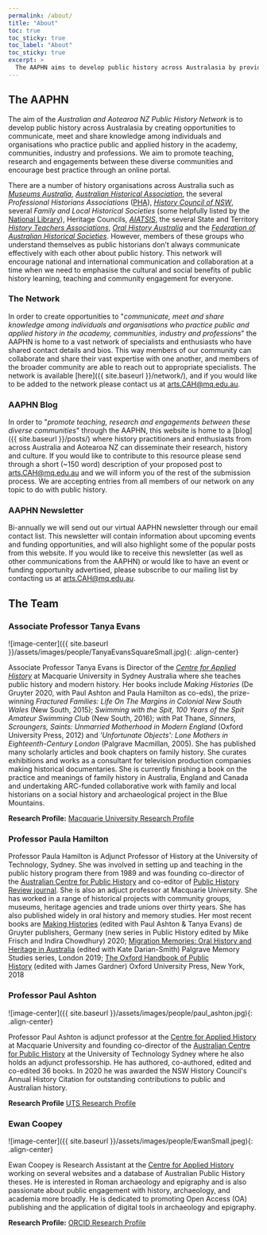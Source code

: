 ```yaml
---
permalink: /about/
title: "About"
toc: true
toc_sticky: true
toc_label: "About"
toc_sticky: true
excerpt: >
  The AAPHN aims to develop public history across Australasia by providing a means of networking, communication and knowledge sharing for individuals and organisations who practice public and applied history.
---
```

## The AAPHN
The aim of the *Australian and Aotearoa NZ Public History Network* is to develop public history across Australasia by creating opportunities to communicate, meet and share knowledge among individuals and organisations who practice public and applied history in the academy, communities, industry and professions. We aim to promote teaching, research and engagements between these diverse communities and encourage best practice through an online portal.

There are a number of history organisations across Australia such as *[Museums Australia](https://www.amaga.org.au/)*, *[Australian Historical Association](https://www.theaha.org.au/)*, the several *Professional Historians Associations* ([PHA](https://www.historians.org.au/)), *[History Council of NSW](https://historycouncilnsw.org.au/)*, several *Family and Local Historical Societies* (some helpfully listed by the [National Library](https://www.nla.gov.au/research-guides/family-history/family-history-societies)), Heritage Councils, *[AIATSIS](https://aiatsis.gov.au/)*, the several State and Territory *[History Teachers Associations](http://www.historyteacher.org.au/)*, *[Oral History Australia](https://oralhistoryaustralia.org.au/)* and the *[Federation of Australian Historical Societies](https://www.history.org.au/)*. However, members of these groups who understand themselves as public historians don’t always communicate effectively with each other about public history. This network will encourage national and international communication and collaboration at a time when we need to emphasise the cultural and social benefits of public history learning, teaching and community engagement for everyone.

### The Network

In order to create opportunities to "*communicate, meet and share knowledge among individuals and organisations who practice public and applied history in the academy, communities, industry and professions*" the AAPHN is home to a vast network of specialists and enthusiasts who have shared contact details and bios. This way members of our community can collaborate and share their vast expertise with one another, and members of the broader community are able to reach out to appropriate specialists. The network is available [here]({{ site.baseurl }}/network/), and if you would like to be added to the network please contact us at <arts.CAH@mq.edu.au>.

### AAPHN Blog

In order to "*promote teaching, research and engagements between these diverse communities*" through the AAPHN, this website is home to a [blog]({{ site.baseurl }}/posts/) where history practitioners and enthusiasts from across Australia and Aotearoa NZ can disseminate their research, history and culture. If you would like to contribute to this resource please send through a short (~150 word) description of your proposed post to <arts.CAH@mq.edu.au> and we will inform you of the rest of the submission process. We are accepting entries from all members of our network on any topic to do with public history.

### AAPHN Newsletter

Bi-annually we will send out our virtual AAPHN newsletter through our email contact list. This newsletter will contain information about upcoming events and funding opportunities, and will also highlight some of the popular posts from this website. If you would like to receive this newsletter (as well as other communications from the AAPHN) or would like to have an event or funding opportunity advertised, please subscribe to our mailing list by contacting us at <arts.CAH@mq.edu.au>.

## The Team
### Associate Professor Tanya Evans

![image-center]({{ site.baseurl }}/assets/images/people/TanyaEvansSquareSmall.jpg){: .align-center}

Associate Professor Tanya Evans is Director of the *[Centre for Applied History](https://www.mq.edu.au/research/research-centres-groups-and-facilities/resilient-societies/centres/centre-for-applied-history)* at Macquarie University in Sydney Australia where she teaches public history and modern history. Her books include *Making Histories* (De Gruyter 2020, with Paul Ashton and Paula Hamilton as co-eds), the prize-winning *Fractured Families: Life On The Margins in Colonial New South Wales* (New South, 2015); *Swimming with the Spit, 100 Years of the Spit Amateur Swimming Club* (New South, 2016); with Pat Thane, *Sinners, Scroungers, Saints: Unmarried Motherhood in Modern England* (Oxford University Press, 2012) and *'Unfortunate Objects': Lone Mothers in Eighteenth-Century London* (Palgrave Macmillan, 2005). She has published many scholarly articles and book chapters on family history. She curates exhibitions and works as a consultant for television production companies making historical documentaries. She is currently finishing a book on the practice and meanings of family history in Australia, England and Canada and undertaking ARC-funded collaborative work with family and local historians on a social history and archaeological project in the Blue Mountains.

**Research Profile:** [Macquarie University Research Profile](https://researchers.mq.edu.au/en/persons/tanya-evans)

### Professor Paula Hamilton
Professor Paula Hamilton is Adjunct Professor of History at the University of Technology, Sydney. She was involved in setting up and teaching in the public history program there from 1989 and was founding co-director of the [Australian Centre for Public History](https://www.uts.edu.au/research-and-teaching/our-research/australian-centre-public-history) and co-editor of [Public History Review journal](https://epress.lib.uts.edu.au/journals/index.php/phrj). She is also an adjuct professor at Macquarie University. She has worked in a range of historical projects with community groups, museums, heritage agencies and trade unions over thirty years. She has also published widely in oral history and memory studies. Her most recent books are [Making Histories](https://www.degruyter.com/document/doi/10.1515/9783110636352/html) (edited with Paul Ashton & Tanya Evans) de Gruyter publishers, Germany (new series in Public History edited by Mike Frisch and Indira Chowdhury) 2020; [Migration Memories: Oral History and Heritage in Australia](https://www.palgrave.com/gp/book/9783030177508) (edited with Kate Darian-Smith) Palgrave Memory Studies series, London 2019; [The Oxford Handbook of Public History](https://www.oxfordhandbooks.com/view/10.1093/oxfordhb/9780199766024.001.0001/oxfordhb-9780199766024) (edited with James Gardner) Oxford University Press, New York, 2018

### Professor Paul Ashton

![image-center]({{ site.baseurl }}/assets/images/people/paul_ashton.jpg){: .align-center}

Professor Paul Ashton is adjunct professor at the [Centre for Applied History](https://www.mq.edu.au/research/research-centres-groups-and-facilities/resilient-societies/centres/centre-for-applied-history) at Macquarie University and founding co-director of the [Australian Centre for Public History](https://www.uts.edu.au/research-and-teaching/our-research/australian-centre-public-history) at the University of Technology Sydney where he also holds an adjunct professorship. He has authored, co-authored, edited and co-edited 36 books. In 2020 he was awarded the NSW History Council's Annual History Citation for outstanding contributions to public and Australian history.

**Research Profile** [UTS Research Profile](https://profiles.uts.edu.au/Paul.Ashton)

### Ewan Coopey

![image-center]({{ site.baseurl }}/assets/images/people/EwanSmall.jpeg){: .align-center}

Ewan Coopey is Research Assistant at the [Centre for Applied History](https://www.mq.edu.au/research/research-centres-groups-and-facilities/resilient-societies/centres/centre-for-applied-history) working on several websites and a database of Australian Public History theses. He is interested in Roman archaeology and epigraphy and is also passionate about public engagement with history, archaeology, and academia more broadly. He is dedicated to promoting Open Access (OA) publishing and the application of digital tools in archaeology and epigraphy.

**Research Profile:** [ORCID Research Profile](https://orcid.org/0000-0001-8633-6418)
